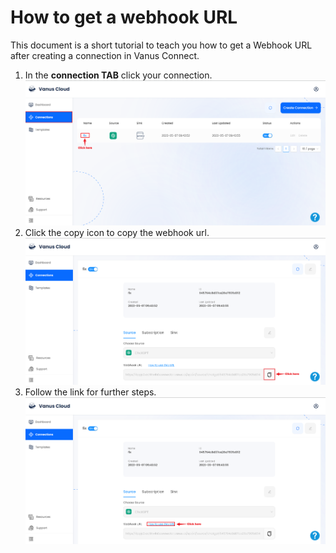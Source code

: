 # How to get a webhook URL

This document is a short tutorial to teach you how to get a Webhook URL after creating a connection in Vanus Connect.

1. In the **connection TAB** click your connection.
![img.png](images/1st%20Fix.png)
2. Click the copy icon to copy the webhook url.
![img_1.png](images/fix2.png)
3. Follow the link for further steps. 
![img_2.png](images/3rd%20fix.png)
